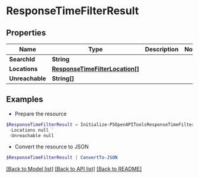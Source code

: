 # ResponseTimeFilterResult
## Properties

Name | Type | Description | Notes
------------ | ------------- | ------------- | -------------
**SearchId** | **String** |  | 
**Locations** | [**ResponseTimeFilterLocation[]**](ResponseTimeFilterLocation.md) |  | 
**Unreachable** | **String[]** |  | 

## Examples

- Prepare the resource
```powershell
$ResponseTimeFilterResult = Initialize-PSOpenAPIToolsResponseTimeFilterResult  -SearchId null `
 -Locations null `
 -Unreachable null
```

- Convert the resource to JSON
```powershell
$ResponseTimeFilterResult | ConvertTo-JSON
```

[[Back to Model list]](../README.md#documentation-for-models) [[Back to API list]](../README.md#documentation-for-api-endpoints) [[Back to README]](../README.md)

